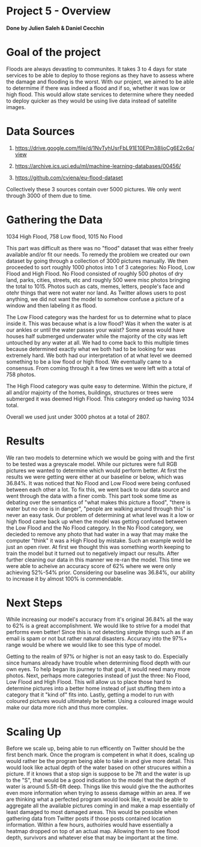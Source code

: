 # Project 5 - Overview

#### Done by Julien Saleh & Daniel Cecchin


# Goal of the project

Floods are always devasting to communites. It takes 3 to 4 days for state services to be able to deploy to those regions as they have to assess where the damage and flooding is the worst. With our project, we aimed to be able to determime if there was indeed a flood and if so, whether it was low or high flood. This would allow state services to determine where they needed to deploy quicker as they would be using live data instead of satellite images.

# Data Sources

1) https://drive.google.com/file/d/1NvTyhUsrFbL91E10EPm38IjoCg6E2c6q/view

2) https://archive.ics.uci.edu/ml/machine-learning-databases/00456/

3) https://github.com/cvjena/eu-flood-dataset

Collectively these 3 sources contain over 5000 pictures. We only went through 3000 of them due to time. 


# Gathering the Data

1034 High Flood, 758 Low flood, 1015 No Flood

This part was difficult as there was no "flood" dataset that was either freely available and/or fit our needs. To remedy the problem we created our own dataset by going through a collection of 3000 pictures manually. We then proceeded to sort roughly 1000 photos into 1 of 3 categories: No Flood, Low Flood and High Flood. No Flood consisted of roughly 500 photos of dry land, parks, cities, streets, etc and roughly 500 were misc photos bringing the total to 1015. Photos such as cats, memes, letters, people's face and otehr things that were not water nor land. As Twitter allows users to post anything, we did not want the model to somehow confuse a picture of a window and then labeling it as flood. 

The Low Flood category was the hardest for us to determine what to place inside it. This was because what is a low flood? Was it when the water is at our ankles or until the water passes your waist? Some areas would have houses half submerged underwater while the majority of the city was left untouched by any water at all. We had to come back to this multiple times because determined exactly what we both had to be looking for was extremely hard. We both had our interpretation of at what level we deemed something to be a low flood or high flood. We eventually came to a consensus. From coming through it a few times we were left with a total of 758 photos. 

The High Flood category was quite easy to determine. Within the picture, if all and/or majoirty of the homes, buildings, structures or trees were submerged it was deemed High Flood. This category ended up having 1034 total.

Overall we used just under 3000 photos at a total of 2807.

# Results

We ran two models to determine which we would be going with and the first to be tested was a greyscale model. While our pictures were full RGB pictures we wanted to determine which would perform better. At first the results we were getting were either at our baseline or below, which was 36.84%. It was noticed that No Flood and Low Flood were being confused between each other a lot. To fix this, we went back to our data source and went through the data with a finer comb. This part took some time as debating over the semantics of "what makes this picture a flood", "there is water but no one is in danger", "people are walking around through this" is never an easy task. Our problem of determining at what level was it a low or high flood came back up when the model was getting confused between the Low Flood and the No Flood category. In the No Flood category, we decieded to remove any photo that had water in a way that may make the computer "think" it was a High Flood by mistake. Such an example wold be just an open river. At first we thought this was something worth keeping to train the model but it turned out to negatively impact our results. After further cleaning our data in this manner we re-ran the model. This time we were able to acheive an accuracy score of 62% where we were only achieving 52%-54% prior. Considering our baseline was 36.84%, our ability to increase it by almost 100% is commendable. 

# Next Steps

While increasing our model's accuracy from it's original 36.84% all the way to 62% is a great accomplishment. We would like to strive for a model that performs even better! Since this is not detecting simple things such as if an email is spam or not but rather natural disasters. Accuracy into the 97%+ range would be where we would like to see this type of model. 

Getting to the realm of 97% or higher is not an easy task to do. Especially since humans already have trouble when determining flood depth with our own eyes. To help began its journey to that goal, it would need many more photos. Next, perhaps more categories instead of just the three: No Flood, Low Flood and High Flood. This will allow us to place those hard to determine pictures into a better home instead of just stuffing them into a category that it "kind of" fits into. Lastly, getting a model to run with coloured pictures would ultimately be better. Using a coloured image would make our data more rich and thus more complex. 


# Scaling Up 

Before we scale up, being able to run efficently on Twitter should be the first bench mark. Once the program is competent in what it does, scaling up would rather be the program being able to take in and give more detail. This would look like actual depth of the water based on other strucures within a picture. If it knows that a stop sign is suppose to be 7ft and the water is up to the "S", that would be a good indication to the model that the depth of water is around 5.5ft-6ft deep. Things like this would give the the authorites even more information when trying to assess damage within an area. If we are thinking what a perfected program would look like, it would be able to aggregate all the available pictures coming in and make a map essentially of least damaged to most damaged areas. This would be possible when gathering data from Twitter posts if those posts contained location information. Within a few hours, authoiries would have essentially a heatmap dropped on top of an actual map. Allowing them to see flood depth, survivors and whatever else that may be important at the time. 







